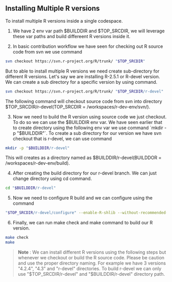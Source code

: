 
## Installing Multiple R versions
To install multiple R versions inside a single codespace.


1) We have 2 env var path $BUILDDIR and $TOP_SRCDIR, we will leverage these var paths and build differeent R versions inside it.

2) In basic contribution workflow we have seen for checking out R source code from svn we use command 

```bash
svn checkout https://svn.r-project.org/R/trunk/ "$TOP_SRCDIR"
```

But to able to install multiple R versions we need create sub-directory for different R versions. Let's say we are installing R-2.5.1 or R-devel version. We can create a sub directory for a specific version by using command.

```bash
svn checkout https://svn.r-project.org/R/trunk/ "$TOP_SRCDIR/r-devel"
```


The following command will checkout source code from svn into directory $TOP_SRCDIR/r-devel(TOP_SRCDIR = /workspaces/r-dev-env/svn/).

3) Now we need to build the R version using source code we just checkout. To do so we can use the $BUILDDIR env var. We have seen earlier that to create directory using the following env var we use command `mkdir -p "$BUILDDIR"`. To create a sub directory for our version we have svn checkout that is r-devel, we can use command

```bash
mkdir -p "$BUILDDIR/r-devel"
```


This will creates as a directory named as $BUILDDIR/r-devel(BUILDDOR = /workspaces/r-dev-env/build).

4) After creating the build directory for our r-devel branch. We can just change directory using cd command.

```bash
cd "$BUILDDIR/r-devel"
```


5) Now we need to configure R build and we can configure using the command

```bash
"$TOP_SRCDIR/r-devel/configure" --enable-R-shlib --without-recommended-packages
```


6) Finally, we can run make check and make command to build our R version.

```bash
make check
make
```


> **Note** : We can install different R versions using the following steps but whenever we checkout or build the R source code. Please be caution and use the proper directory naming. For example we have 3 versions "4.2.4", "4.3" and "r-devel" directories. To build r-devel we can only use "$TOP_SRCDIR/r-devel" and "$BUILDDIR/r-devel" directory path.